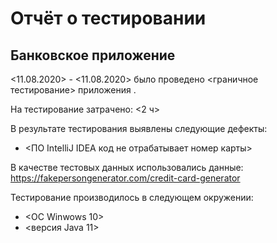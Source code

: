 # Отчёт о тестировании <CCNV>

## Банковское приложение

<11.08.2020> - <11.08.2020> было проведено <граничное тестирование> приложения <CCNV>.

На тестирование затрачено: <2 ч>

В результате тестирования выявлены следующие дефекты:
* <ПО IntelliJ IDEA код не отрабатывает номер карты>

В качестве тестовых данных использовались данные: https://fakepersongenerator.com/credit-card-generator

Тестирование производилось в следующем окружении:
* <OC Winwows 10>
* <версия Java 11>
